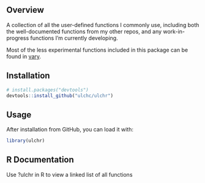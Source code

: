 
<!-- README.md is generated from README.Rmd. Please edit that file -->

## Overview

A collection of all the user-defined functions I commonly use, including
both the well-documented functions from my other repos, and any
work-in-progress functions I’m currently developing.

Most of the less experimental functions included in this package can be
found in [vary](https://github.com/ulchc/vary).

## Installation

``` r
# install.packages("devtools")
devtools::install_github("ulchc/ulchr")
```

## Usage

After installation from GitHub, you can load it with:

``` r
library(ulchr)
```

## R Documentation

Use ?ulchr in R to view a linked list of all functions
